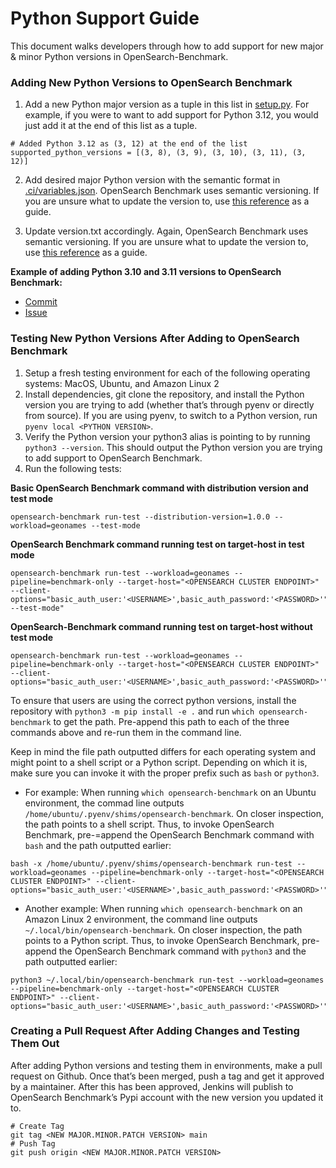 # Python Support Guide

This document walks developers through how to add support for new major & minor Python versions in OpenSearch-Benchmark.

### Adding New Python Versions to OpenSearch Benchmark

1. Add a new Python major version as a tuple in this list in [setup.py](https://github.com/opensearch-project/opensearch-benchmark/blob/main/setup.py#L47). For example, if you were to want to add support for Python 3.12, you would just add it at the end of this list as a tuple.
```
# Added Python 3.12 as (3, 12) at the end of the list
supported_python_versions = [(3, 8), (3, 9), (3, 10), (3, 11), (3, 12)]
```

2. Add desired major Python version with the semantic format in [.ci/variables.json](https://github.com/opensearch-project/opensearch-benchmark/blob/main/.ci/variables.json). OpenSearch Benchmark uses semantic versioning. If you are unsure what to update the version to, use [this reference](https://semver.org/) as a guide.

3. Update version.txt accordingly. Again, OpenSearch Benchmark uses semantic versioning. If you are unsure what to update the version to, use [this reference](https://semver.org/) as a guide.

**Example of adding Python 3.10 and 3.11 versions to OpenSearch Benchmark:**
* [Commit](https://github.com/opensearch-project/opensearch-benchmark/commit/c808af899f3b168d47bb55763ede33def0e64a3b)
* [Issue](https://github.com/opensearch-project/opensearch-benchmark/issues/220)

### Testing New Python Versions After Adding to OpenSearch Benchmark

1. Setup a fresh testing environment for each of the following operating systems: MacOS, Ubuntu, and Amazon Linux 2
2. Install dependencies, git clone the repository, and install the Python version you are trying to add (whether that’s through pyenv or directly from source). If you are using pyenv, to switch to a Python version, run `pyenv local <PYTHON VERSION>`.
3. Verify the Python version your python3 alias is pointing to by running `python3 --version`. This should output the Python version you are trying to add support to OpenSearch Benchmark.
4. Run the following tests:

**Basic OpenSearch Benchmark command with distribution version and test mode**
```
opensearch-benchmark run-test --distribution-version=1.0.0 --workload=geonames --test-mode
```

**OpenSearch Benchmark command running test on target-host in test mode**
```
opensearch-benchmark run-test --workload=geonames --pipeline=benchmark-only --target-host="<OPENSEARCH CLUSTER ENDPOINT>" --client-options="basic_auth_user:'<USERNAME>',basic_auth_password:'<PASSWORD>'" --test-mode"
```

**OpenSearch-Benchmark command running test on target-host without test mode**
```
opensearch-benchmark run-test --workload=geonames --pipeline=benchmark-only --target-host="<OPENSEARCH CLUSTER ENDPOINT>" --client-options="basic_auth_user:'<USERNAME>',basic_auth_password:'<PASSWORD>'"
```

To ensure that users are using the correct python versions, install the repository with `python3 -m pip install -e .` and run `which opensearch-benchmark` to get the path. Pre-append this path to each of the three commands above and re-run them in the command line.

Keep in mind the file path outputted differs for each operating system and might point to a shell script or a Python script. Depending on which it is, make sure you can invoke it with the proper prefix such as `bash` or `python3`.

- For example: When running `which opensearch-benchmark` on an Ubuntu environment, the commad line outputs `/home/ubuntu/.pyenv/shims/opensearch-benchmark`. On closer inspection, the path points to a shell script. Thus, to invoke OpenSearch Benchmark, pre-=append the OpenSearch Benchmark command with `bash` and the path outputted earlier:
```
bash -x /home/ubuntu/.pyenv/shims/opensearch-benchmark run-test --workload=geonames --pipeline=benchmark-only --target-host="<OPENSEARCH CLUSTER ENDPOINT>" --client-options="basic_auth_user:'<USERNAME>',basic_auth_password:'<PASSWORD>'"
```

- Another example: When running `which opensearch-benchmark` on an Amazon Linux 2 environment, the command line outputs `~/.local/bin/opensearch-benchmark`. On closer inspection, the path points to a Python script. Thus, to invoke OpenSearch Benchmark, pre-append the OpenSearch Benchmark command with `python3` and the path outputted earlier:
```
python3 ~/.local/bin/opensearch-benchmark run-test --workload=geonames --pipeline=benchmark-only --target-host="<OPENSEARCH CLUSTER ENDPOINT>" --client-options="basic_auth_user:'<USERNAME>',basic_auth_password:'<PASSWORD>'"
```

### Creating a Pull Request After Adding Changes and Testing Them Out
After adding Python versions and testing them in environments, make a pull request on Github. Once that’s been merged, push a tag and get it approved by a maintainer. After this has been approved, Jenkins will publish to OpenSearch Benchmark’s Pypi account with the new version you updated it to.
```
# Create Tag
git tag <NEW MAJOR.MINOR.PATCH VERSION> main
# Push Tag
git push origin <NEW MAJOR.MINOR.PATCH VERSION>
```
